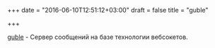 +++
date = "2016-06-10T12:51:12+03:00"
draft = false
title = "guble"

+++

<p><a href="https://github.com/smancke/guble">guble</a>&nbsp;- Сервер сообщений на базе технологии вебсокетов.</p>

